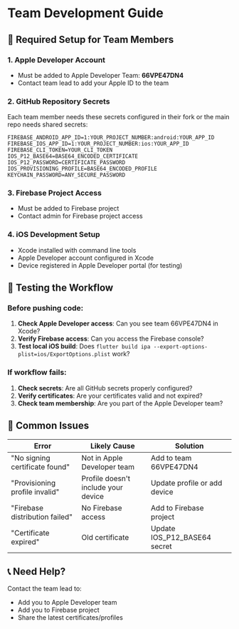 # Team Development Guide

## 🚀 Required Setup for Team Members

### 1. Apple Developer Account
- Must be added to Apple Developer Team: **66VPE47DN4**
- Contact team lead to add your Apple ID to the team

### 2. GitHub Repository Secrets
Each team member needs these secrets configured in their fork or the main repo needs shared secrets:

```
FIREBASE_ANDROID_APP_ID=1:YOUR_PROJECT_NUMBER:android:YOUR_APP_ID
FIREBASE_IOS_APP_ID=1:YOUR_PROJECT_NUMBER:ios:YOUR_APP_ID  
FIREBASE_CLI_TOKEN=YOUR_CLI_TOKEN
IOS_P12_BASE64=BASE64_ENCODED_CERTIFICATE
IOS_P12_PASSWORD=CERTIFICATE_PASSWORD
IOS_PROVISIONING_PROFILE=BASE64_ENCODED_PROFILE
KEYCHAIN_PASSWORD=ANY_SECURE_PASSWORD
```

### 3. Firebase Project Access
- Must be added to Firebase project
- Contact admin for Firebase project access

### 4. iOS Development Setup
- Xcode installed with command line tools
- Apple Developer account configured in Xcode
- Device registered in Apple Developer portal (for testing)

## 🔧 Testing the Workflow

### Before pushing code:
1. **Check Apple Developer access**: Can you see team 66VPE47DN4 in Xcode?
2. **Verify Firebase access**: Can you access the Firebase console?
3. **Test local iOS build**: Does `flutter build ipa --export-options-plist=ios/ExportOptions.plist` work?

### If workflow fails:
1. **Check secrets**: Are all GitHub secrets properly configured?
2. **Verify certificates**: Are your certificates valid and not expired?
3. **Check team membership**: Are you part of the Apple Developer team?

## 🚨 Common Issues

| Error | Likely Cause | Solution |
|-------|--------------|----------|
| "No signing certificate found" | Not in Apple Developer team | Add to team 66VPE47DN4 |
| "Provisioning profile invalid" | Profile doesn't include your device | Update profile or add device |
| "Firebase distribution failed" | No Firebase access | Add to Firebase project |
| "Certificate expired" | Old certificate | Update IOS_P12_BASE64 secret |

## 📞 Need Help?
Contact the team lead to:
- Add you to Apple Developer team
- Add you to Firebase project  
- Share the latest certificates/profiles
